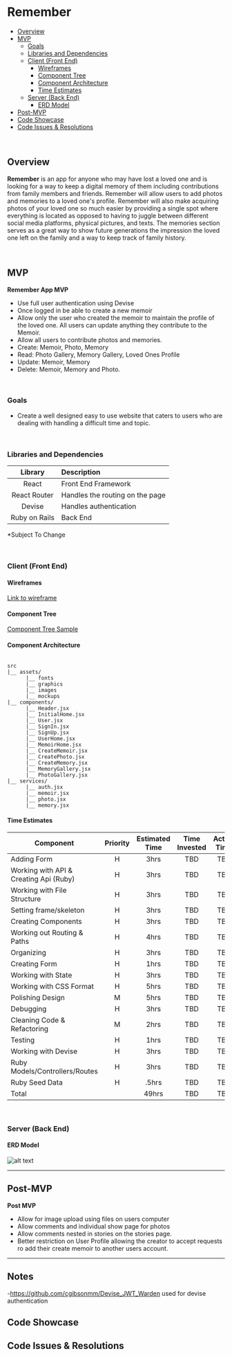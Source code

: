 # Remember

- [Overview](#overview)
- [MVP](#mvp)
  - [Goals](#goals)
  - [Libraries and Dependencies](#libraries-and-dependencies)
  - [Client (Front End)](#client-front-end)
    - [Wireframes](#wireframes)
    - [Component Tree](#component-tree)
    - [Component Architecture](#component-architecture)
    - [Time Estimates](#time-estimates)
  - [Server (Back End)](#server-back-end)
    - [ERD Model](#erd-model)
- [Post-MVP](#post-mvp)
- [Code Showcase](#code-showcase)
- [Code Issues & Resolutions](#code-issues--resolutions)

<br>

## Overview

**Remember** is an app for anyone who may have lost a loved one and is looking for a way to keep a digital memory of them including contributions from family members and friends. Remember will allow users to add photos and memories to a loved one's profile. Remember will also make acquiring photos of your loved one so much easier by providing a single spot where everything is located as opposed to having to juggle between different social media platforms, physical pictures, and texts. The memories section serves as a great way to show future generations the impression the loved one left on the family and a way to keep track of family history.

<br>

## MVP

**Remember App MVP**

- Use full user authentication using Devise
- Once logged in be able to create a new memoir
- Allow only the user who created the memoir to maintain the profile of the loved one. All users can update anything they contribute to the Memoir.
- Allow all users to contribute photos and memories.
- Create: Memoir, Photo, Memory
- Read: Photo Gallery, Memory Gallery, Loved Ones Profile
- Update: Memoir, Memory
- Delete: Memoir, Memory and Photo.

<br>

### Goals

- Create a well designed easy to use website that caters to users who are dealing with handling a difficult time and topic.

<br>

### Libraries and Dependencies


|    Library    | Description                     |
| :-----------: | :------------------------------ |
|     React     | Front End Framework             |
| React Router  | Handles the routing on the page |
|    Devise     | Handles authentication          |
| Ruby on Rails | Back End                        |

\*Subject To Change

<br>

### Client (Front End)

#### Wireframes

[Link to wireframe](https://whimsical.com/E4MNFaChGiWEhGmQQAkZyv)

#### Component Tree


[Component Tree Sample](https://whimsical.com/UnJihGQ2LBp2hrXeJBGWpw)

#### Component Architecture
```structure

src
|__ assets/
      |__ fonts
      |__ graphics
      |__ images
      |__ mockups
|__ components/
      |__ Header.jsx
      |__ InitialHome.jsx
      |__ User.jsx
      |__ SignIn.jsx
      |__ SignUp.jsx
      |__ UserHome.jsx
      |__ MemoirHome.jsx
      |__ CreateMemoir.jsx
      |__ CreatePhoto.jsx
      |__ CreateMemory.jsx
      |__ MemoryGallery.jsx
      |__ PhotoGallery.jsx
|__ services/
      |__ auth.jsx
      |__ memoir.jsx
      |__ photo.jsx
      |__ memory.jsx
```

#### Time Estimates

| Component                              | Priority | Estimated Time | Time Invested | Actual Time |
| -------------------------------------- | :------: | :------------: | :-----------: | :---------: |
| Adding Form                            |    H     |      3hrs      |      TBD      |     TBD     |
| Working with API & Creating Api (Ruby) |    H     |      3hrs      |      TBD      |     TBD     |
| Working with File Structure            |    H     |      3hrs      |      TBD      |     TBD     |
| Setting frame/skeleton                 |    H     |      3hrs      |      TBD      |     TBD     |
| Creating Components                    |    H     |      3hrs      |      TBD      |     TBD     |
| Working out Routing & Paths            |    H     |      4hrs      |      TBD      |     TBD     |
| Organizing                             |    H     |      3hrs      |      TBD      |     TBD     |
| Creating Form                          |    H     |      1hrs      |      TBD      |     TBD     |
| Working with State                     |    H     |      3hrs      |      TBD      |     TBD     |
| Working with CSS Format                |    H     |      5hrs      |      TBD      |     TBD     |
| Polishing Design                       |    M     |      5hrs      |      TBD      |     TBD     |
| Debugging                              |    H     |      3hrs      |      TBD      |     TBD     |
| Cleaning Code & Refactoring            |    M     |      2hrs      |      TBD      |     TBD     |
| Testing                                |    H     |      1hrs      |      TBD      |     TBD     |
| Working with Devise                    |    H     |      3hrs      |      TBD      |     TBD     |
| Ruby Models/Controllers/Routes         |    H     |      3hrs      |      TBD      |     TBD     |
| Ruby Seed Data                         |    H     |     .5hrs      |      TBD      |     TBD     |
| Total                                  |          |     49hrs      |      TBD      |     TBD     |

<br>

### Server (Back End)

#### ERD Model

![alt text](https://res.cloudinary.com/dbmxg3su8/image/upload/v1620469864/Screen_Shot_2021-05-08_at_6.30.46_AM_vens5i.png "Home Page Wireframe")

---

## Post-MVP

**Post MVP**

- Allow for image upload using files on users computer
- Allow comments and individual show page for photos
- Allow comments nested in stories on the stories page.
- Better restriction on User Profile allowing the creator to accept requests ro add their create memoir to another users account.

---
## Notes
-https://github.com/cgibsonmm/Devise_JWT_Warden used for devise authentication
## Code Showcase

## Code Issues & Resolutions
